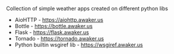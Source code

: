 Collection of simple weather apps created on different python libs
- AioHTTP - https://aiohttp.awaker.us
- Bottle - https://bottle.awaker.us
- Flask - https://flask.awaker.us
- Tornado - https://tornado.awaker.us
- Python builtin wsgiref lib - https://wsgiref.awaker.us
